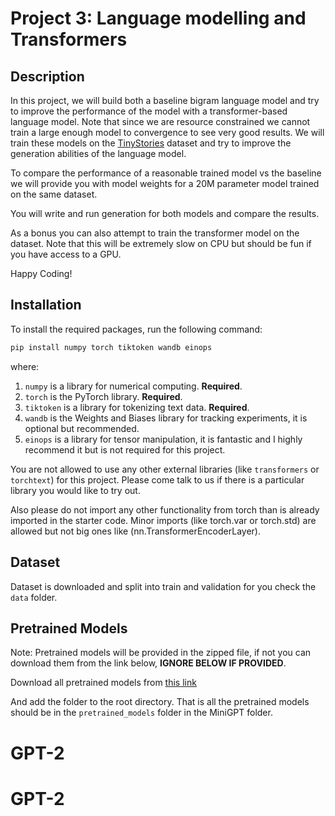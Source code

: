 # Project 3: Language modelling and Transformers

## Description

In this project, we will build both a baseline bigram language model and try to improve the performance of the model with a transformer-based language model. Note that since we are resource constrained we cannot train a large enough model to convergence to see very good results. We will train these models on the [TinyStories](https://huggingface.co/datasets/roneneldan/TinyStories) dataset and try to improve the generation abilities of the language model.

To compare the performance of a reasonable trained model vs the baseline we will provide you with model weights for a 20M parameter model trained on the same dataset.

You will write and run generation for both models and compare the results.

As a bonus you can also attempt to train the transformer model on the dataset. Note that this will be extremely slow on CPU but should be fun if you have access to a GPU.

Happy Coding!

## Installation

To install the required packages, run the following command:

```bash
pip install numpy torch tiktoken wandb einops
```

where:

1. `numpy` is a library for numerical computing. **Required**.
2. `torch` is the PyTorch library. **Required**.
3. `tiktoken` is a library for tokenizing text data. **Required**.
4. `wandb` is the Weights and Biases library for tracking experiments, it is optional but recommended.
5. `einops` is a library for tensor manipulation, it is fantastic and I highly recommend it but is not required for this project.

You are not allowed to use any other external libraries (like `transformers` or `torchtext`) for this project.
Please come talk to us if there is a particular library you would like to try out.

 Also please do not import any other functionality from torch than is already imported in the starter code. Minor imports (like torch.var or torch.std) are allowed but not big ones like (nn.TransformerEncoderLayer).

## Dataset

Dataset is downloaded and split into train and validation for you check the `data` folder.

## Pretrained Models

Note: Pretrained models will be provided in the zipped file, if not you can download them from the link below, **IGNORE BELOW IF PROVIDED**.

Download all pretrained models from [this link](https://drive.google.com/file/d/1g09qUM9WibdfQVgkj6IAj8K2S3SGwc91/view?usp=sharing)

And add the folder to the root directory. That is all the pretrained models should be in the `pretrained_models` folder in the MiniGPT folder.
# GPT-2
# GPT-2
